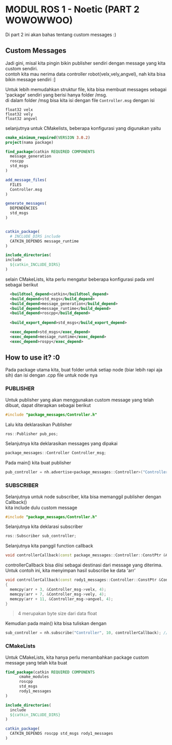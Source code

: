 # MODUL ROS 1 - Noetic (PART 2 WOWOWWOO)  

Di part 2 ini akan bahas tentang custom messages :)  

## Custom Messages  
Jadi gini, misal kita pingin bikin publisher sendiri dengan message yang kita custom sendiri.   
contoh kita mau nerima data controller robot(velx,vely,angvel), nah kita bisa bikin message sendiri :]   

Untuk lebih memudahkan struktur file, kita bisa membuat messages sebagai 'package' sendiri yang berisi hanya folder /msg.  
di dalam folder /msg bisa kita isi dengan file ```Controller.msg``` dengan isi

```msg
float32 velx
float32 vely
float32 angvel
```
selanjutnya untuk CMakelists, beberapa konfigurasi yang digunakan yaitu  
```cmake
cmake_minimum_required(VERSION 3.0.2)
project(nama package)

find_package(catkin REQUIRED COMPONENTS
  message_generation
  roscpp
  std_msgs
)

add_message_files(
  FILES
  Controller.msg
)

generate_messages(
  DEPENDENCIES
  std_msgs
)


catkin_package(
  # INCLUDE_DIRS include
  CATKIN_DEPENDS message_runtime
)

include_directories(
include
  ${catkin_INCLUDE_DIRS}
)
```
selain CMakeLists, kita perlu mengatur beberapa konfigurasi pada xml sebagai berikut  
```xml
  <buildtool_depend>catkin</buildtool_depend>
  <build_depend>std_msgs</build_depend>
  <build_depend>message_generation</build_depend>
  <build_depend>message_runtime</build_depend>
  <build_depend>roscpp</build_depend>
  
  <build_export_depend>std_msgs</build_export_depend>

  <exec_depend>std_msgs</exec_depend>
  <exec_depend>message_runtime</exec_depend>
  <exec_depend>rospy</exec_depend>
```

## How to use it? :0   
Pada package utama kita, buat folder untuk setiap node (biar lebih rapi aja sih) dan isi dengan .cpp file untuk node nya   

### PUBLISHER
Untuk publisher yang akan menggunakan custom message yang telah dibuat, dapat diterapkan sebagai berikut   
```cpp
#include "package_messages/Controller.h"
```

Lalu kita deklarasikan Publisher
```cpp
ros::Publisher pub_pos;
```

Selanjutnya kita deklarasikan messages yang dipakai  
```cpp
package_messages::Controller Controller_msg;
```

Pada main() kita buat publisher  
```cpp
pub_controller = nh.advertise<package_messages::Controller>("Controller",10); //nh = nodehandle
```

### SUBSCRIBER  
Selanjutnya untuk node subscriber, kita bisa memanggil publisher dengan Callback()  
kita include dulu custom message
```cpp
#include "package_messages/Controller.h"
```

Selanjutnya kita deklarasi subscriber  
```cpp
ros::Subscriber sub_controller;
```

Selanjutnya kita panggil function callback  
```cpp
void controllerCallback(const package_messages::Controller::ConstPtr &Controller_msg);
```
controllerCallback bisa diisi sebagai destinasi dari message yang diterima. Untuk contoh ini, kita menyimpan hasil subscribe ke data 'arr'
```cpp
void controllerCallback(const rody1_messages::Controller::ConstPtr &Controller_msg)
{
  memcpy(arr + 3, &Controller_msg->velx, 4); 
  memcpy(arr + 7, &Controller_msg->vely, 4);
  memcpy(arr + 11, &Controller_msg->angvel, 4);
}
```
> 4 merupakan byte size dari data float

Kemudian pada main() kita bisa tuliskan dengan   
```cpp
sub_controller = nh.subscribe("Controller", 10, controllerCallback); // Subscribe to Controller topic
```

### CMakeLists
Untuk CMakeLists, kita hanya perlu menambahkan package custom message yang telah kita buat 
```cmake
find_package(catkin REQUIRED COMPONENTS
      cmake_modules
      roscpp
      std_msgs
      rody1_messages
)

include_directories(
  include
  ${catkin_INCLUDE_DIRS}
)

catkin_package(
  CATKIN_DEPENDS roscpp std_msgs rody1_messages
)
```






